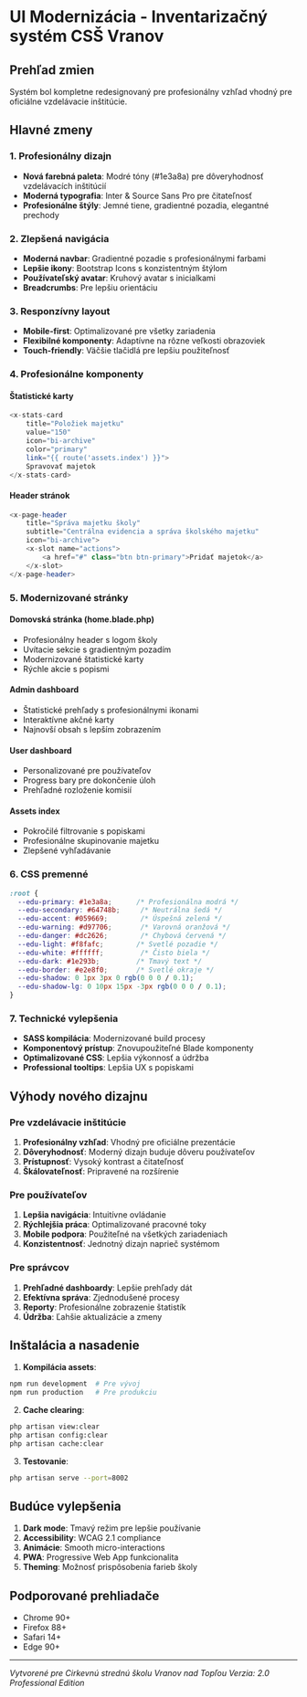 # UI Modernizácia - Inventarizačný systém CSŠ Vranov

## Prehľad zmien

Systém bol kompletne redesignovaný pre profesionálny vzhľad vhodný pre oficiálne vzdelávacie inštitúcie.

## Hlavné zmeny

### 1. Profesionálny dizajn
- **Nová farebná paleta**: Modré tóny (#1e3a8a) pre dôveryhodnosť vzdelávacích inštitúcií
- **Moderná typografia**: Inter & Source Sans Pro pre čitateľnosť
- **Profesionálne štýly**: Jemné tiene, gradientné pozadia, elegantné prechody

### 2. Zlepšená navigácia
- **Moderná navbar**: Gradientné pozadie s profesionálnymi farbami
- **Lepšie ikony**: Bootstrap Icons s konzistentným štýlom
- **Používateľský avatar**: Kruhový avatar s inicialkami
- **Breadcrumbs**: Pre lepšiu orientáciu

### 3. Responzívny layout
- **Mobile-first**: Optimalizované pre všetky zariadenia
- **Flexibilné komponenty**: Adaptívne na rôzne veľkosti obrazoviek
- **Touch-friendly**: Väčšie tlačidlá pre lepšiu použiteľnosť

### 4. Profesionálne komponenty

#### Štatistické karty
```php
<x-stats-card 
    title="Položiek majetku" 
    value="150" 
    icon="bi-archive" 
    color="primary" 
    link="{{ route('assets.index') }}">
    Spravovať majetok
</x-stats-card>
```

#### Header stránok
```php
<x-page-header 
    title="Správa majetku školy"
    subtitle="Centrálna evidencia a správa školského majetku"
    icon="bi-archive">
    <x-slot name="actions">
        <a href="#" class="btn btn-primary">Pridať majetok</a>
    </x-slot>
</x-page-header>
```

### 5. Modernizované stránky

#### Domovská stránka (home.blade.php)
- Profesionálny header s logom školy
- Uvítacie sekcie s gradientným pozadím
- Modernizované štatistické karty
- Rýchle akcie s popismi

#### Admin dashboard
- Štatistické prehľady s profesionálnymi ikonami
- Interaktívne akčné karty
- Najnovší obsah s lepším zobrazením

#### User dashboard
- Personalizované pre používateľov
- Progress bary pre dokončenie úloh
- Prehľadné rozloženie komisií

#### Assets index
- Pokročilé filtrovanie s popiskami
- Profesionálne skupinovanie majetku
- Zlepšené vyhľadávanie

### 6. CSS premenné
```css
:root {
  --edu-primary: #1e3a8a;      /* Profesionálna modrá */
  --edu-secondary: #64748b;     /* Neutrálna šedá */
  --edu-accent: #059669;        /* Úspešná zelená */
  --edu-warning: #d97706;       /* Varovná oranžová */
  --edu-danger: #dc2626;        /* Chybová červená */
  --edu-light: #f8fafc;        /* Svetlé pozadie */
  --edu-white: #ffffff;         /* Čisto biela */
  --edu-dark: #1e293b;         /* Tmavý text */
  --edu-border: #e2e8f0;       /* Svetlé okraje */
  --edu-shadow: 0 1px 3px 0 rgb(0 0 0 / 0.1);
  --edu-shadow-lg: 0 10px 15px -3px rgb(0 0 0 / 0.1);
}
```

### 7. Technické vylepšenia
- **SASS kompilácia**: Modernizované build procesy
- **Komponentový prístup**: Znovupoužiteľné Blade komponenty
- **Optimalizované CSS**: Lepšia výkonnosť a údržba
- **Professional tooltips**: Lepšia UX s popiskami

## Výhody nového dizajnu

### Pre vzdelávacie inštitúcie
1. **Profesionálny vzhľad**: Vhodný pre oficiálne prezentácie
2. **Dôveryhodnosť**: Moderný dizajn buduje dôveru používateľov
3. **Prístupnosť**: Vysoký kontrast a čitateľnosť
4. **Škálovateľnosť**: Pripravené na rozšírenie

### Pre používateľov
1. **Lepšia navigácia**: Intuitívne ovládanie
2. **Rýchlejšia práca**: Optimalizované pracovné toky
3. **Mobile podpora**: Použiteľné na všetkých zariadeniach
4. **Konzistentnosť**: Jednotný dizajn naprieč systémom

### Pre správcov
1. **Prehľadné dashboardy**: Lepšie prehľady dát
2. **Efektívna správa**: Zjednodušené procesy
3. **Reporty**: Profesionálne zobrazenie štatistík
4. **Údržba**: Ľahšie aktualizácie a zmeny

## Inštalácia a nasadenie

1. **Kompilácia assets**:
```bash
npm run development  # Pre vývoj
npm run production   # Pre produkciu
```

2. **Cache clearing**:
```bash
php artisan view:clear
php artisan config:clear
php artisan cache:clear
```

3. **Testovanie**:
```bash
php artisan serve --port=8002
```

## Budúce vylepšenia

1. **Dark mode**: Tmavý režim pre lepšie používanie
2. **Accessibility**: WCAG 2.1 compliance
3. **Animácie**: Smooth micro-interactions
4. **PWA**: Progressive Web App funkcionalita
5. **Theming**: Možnosť prispôsobenia farieb školy

## Podporované prehliadače

- Chrome 90+
- Firefox 88+
- Safari 14+
- Edge 90+

---

*Vytvorené pre Cirkevnú strednú školu Vranov nad Topľou*
*Verzia: 2.0 Professional Edition*